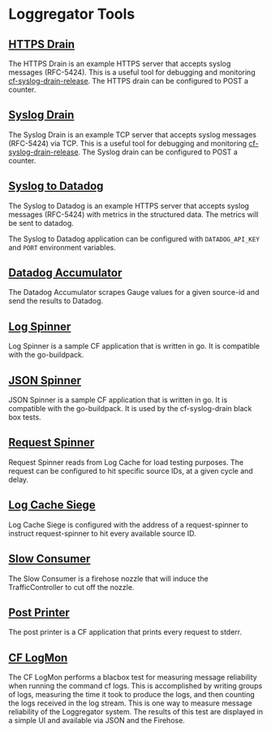 # Loggregator Tools

## [HTTPS Drain](https://github.com/cloudfoundry-incubator/loggregator-tools/tree/master/https_drain)

The HTTPS Drain is an example HTTPS server that accepts syslog messages
(RFC-5424). This is a useful tool for debugging and monitoring
[cf-syslog-drain-release](https://github.com/cloudfoundry/cf-syslog-drain-release).
The HTTPS drain can be configured to POST a counter.

## [Syslog Drain](https://github.com/cloudfoundry-incubator/loggregator-tools/tree/master/syslog_drain)

The Syslog Drain is an example TCP server that accepts syslog messages
(RFC-5424) via TCP. This is a useful tool for debugging and monitoring
[cf-syslog-drain-release](https://github.com/cloudfoundry/cf-syslog-drain-release).
The Syslog drain can be configured to POST a counter.

## [Syslog to Datadog](https://github.com/cloudfoundry-incubator/loggregator-tools/tree/master/syslog_to_datadog)

The Syslog to Datadog is an example HTTPS server that accepts syslog messages
(RFC-5424) with metrics in the structured data. The metrics will be sent to
datadog.

The Syslog to Datadog application can be configured with `DATADOG_API_KEY` and
`PORT` environment variables.

## [Datadog Accumulator](https://github.com/cloudfoundry-incubator/loggregator-tools/tree/master/experimental/data-dog-accumulator)

The Datadog Accumulator scrapes Gauge values for a given source-id and send
the results to Datadog.

## [Log Spinner](https://github.com/cloudfoundry-incubator/loggregator-tools/tree/master/logspinner)

Log Spinner is a sample CF application that is written in go. It is compatible
with the go-buildpack.

## [JSON Spinner](https://github.com/cloudfoundry-incubator/loggregator-tools/tree/master/jsonspinner)

JSON Spinner is a sample CF application that is written in go. It is compatible
with the go-buildpack. It is used by the cf-syslog-drain black box tests.

## [Request Spinner](https://github.com/cloudfoundry-incubator/loggregator-tools/tree/master/request-spinner)

Request Spinner reads from Log Cache for load testing purposes. The request
can be configured to hit specific source IDs, at a given cycle and delay.

## [Log Cache Siege](https://github.com/cloudfoundry-incubator/loggregator-tools/tree/master/log-cache-siege)

Log Cache Siege is configured with the address of a request-spinner to
instruct request-spinner to hit every available source ID.

## [Slow Consumer](https://github.com/cloudfoundry-incubator/loggregator-tools/tree/master/slow_consumer)

The Slow Consumer is a firehose nozzle that will induce the TrafficController
to cut off the nozzle.

## [Post Printer](https://github.com/cloudfoundry-incubator/loggregator-tools/tree/master/postprinter)

The post printer is a CF application that prints every request to stderr.

## [CF LogMon](https://github.com/cloudfoundry-incubator/cf-logmon)

The CF LogMon performs a blacbox test for measuring message reliability when
running the command cf logs. This is accomplished by writing groups of logs,
measuring the time it took to produce the logs, and then counting the logs
received in the log stream. This is one way to measure message reliability of
the Loggregator system. The results of this test are displayed in a simple UI
and available via JSON and the Firehose.
